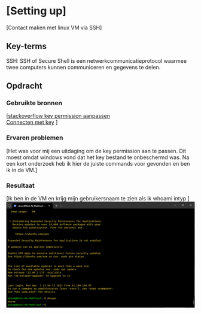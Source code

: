 # [Setting up]

[Contact maken met linux VM via SSH]

## Key-terms

SSH: SSH of Secure Shell is een netwerkcommunicatieprotocol waarmee twee computers kunnen communiceren en gegevens te delen.

## Opdracht

### Gebruikte bronnen

[[stackoverflow key permission aanpassen](https://stackoverflow.com/questions/48888365/openssh-using-private-key-on-windows-unprotected-private-key-file-error)  
[Connecten met key](https://www.clickittech.com/aws/connect-ec2-instance-using-ssh/)
]

### Ervaren problemen

[Het was voor mij een uitdaging om de key permission aan te passen. Dit moest omdat windows vond dat het key bestand te onbeschermd was. Na een kort onderzoek heb ik hier de juiste commands voor gevonden en ben ik in de VM.]

### Resultaat

[Ik ben in de VM en krijg mijn gebruikersnaam te zien als ik whoami intyp ]
![schermafbeelding](/00_includes/SettingUp.png)
